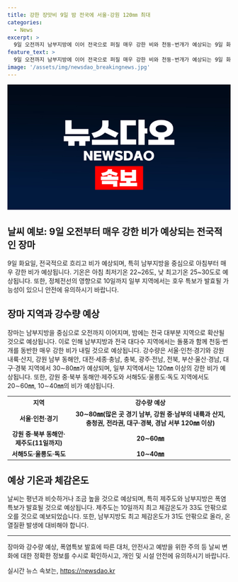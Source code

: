 ```yaml
---
title: 강한 장맛비 9일 밤 전국에 서울·강원 120㎜ 최대
categories:
  - News
excerpt: >
  9일 오전까지 남부지방에 이어 전국으로 퍼질 매우 강한 비와 천둥·번개가 예상되는 9일 화요일. 이에 따라 서울 등 주요 도시와 강원 등 일부 지역은 최대 120㎜까지의 강수량을 예상하고 있으며, 정체전선의 움직임으로 인해 일부 지역에서 호우 특보가 발효될 수도 있다. 또한, 제주도와 남부지방은 폭염특보가 발효될 전망이며, 열대야를 예방할 필요가 있겠다.
feature_text: >
  9일 오전까지 남부지방에 이어 전국으로 퍼질 매우 강한 비와 천둥·번개가 예상되는 9일 화요일. 이에 따라 서울 등 주요 도시와 강원 등 일부 지역은 최대 120㎜까지의 강수량을 예상하고 있으며, 정체전선의 움직임으로 인해 일부 지역에서 호우 특보가 발효될 수도 있다. 또한, 제주도와 남부지방은 폭염특보가 발효될 전망이며, 열대야를 예방할 필요가 있겠다.
image: '/assets/img/newsdao_breakingnews.jpg'
---
```


<p><img src="/assets/img/newsdao_breakingnews.jpg" alt="pcversion 속보" /></p>

<h2 data-ke-size="size26">날씨 예보: 9일 오전부터 매우 강한 비가 예상되는 전국적인 장마</h2>

<p data-ke-size="size16">9일 화요일, 전국적으로 흐리고 비가 예상되며, 특히 남부지방을 중심으로 아침부터 매우 강한 비가 예상됩니다. 기온은 아침 최저기온 22~26도, 낮 최고기온 25~30도로 예상됩니다. 또한, 정체전선의 영향으로 10일까지 일부 지역에서는 호우 특보가 발효될 가능성이 있으니 안전에 유의하시기 바랍니다.</p>

<h2 data-ke-size="size24">장마 지역과 강수량 예상</h2>

<p data-ke-size="size16">장마는 남부지방을 중심으로 오전까지 이어지며, 밤에는 전국 대부분 지역으로 확산될 것으로 예상됩니다. 이로 인해 남부지방과 전국 대다수 지역에서는 돌풍과 함께 천둥·번개를 동반한 매우 강한 비가 내릴 것으로 예상됩니다. 강수량은 서울·인천·경기와 강원 내륙·산지, 강원 남부 동해안, 대전·세종·충남, 충북, 광주·전남, 전북, 부산·울산·경남, 대구·경북 지역에서 30∼80㎜가 예상되며, 일부 지역에서는 120㎜ 이상의 강한 비가 예상됩니다. 또한, 강원 중·북부 동해안·제주도와 서해5도·울릉도·독도 지역에서도 20∼60㎜, 10∼40㎜의 비가 예상됩니다.</p>

<table>
    <tr>
        <th>지역</th>
        <th>강수량 예상</th>
    </tr>
    <tr>
        <td style="text-align: center; height: 17px;"><b>서울·인천·경기</b></td>
        <td style="text-align: center; height: 17px;"><b>30∼80㎜(많은 곳 경기 남부, 강원 중·남부의 내륙과 산지, 충청권, 전라권, 대구·경북, 경남 서부 120㎜ 이상)</b></td>
    </tr>
    <tr>
        <td style="text-align: center; height: 17px;"><b>강원 중·북부 동해안·제주도(11일까지)</b></td>
        <td style="text-align: center; height: 17px;"><b>20∼60㎜</b></td>
    </tr>
    <tr>
        <td style="text-align: center; height: 17px;"><b>서해5도·울릉도·독도</b></td>
        <td style="text-align: center; height: 17px;"><b>10∼40㎜</b></td>
    </tr>
</table>

<h2 data-ke-size="size24">예상 기온과 체감온도</h2>

<p data-ke-size="size16">날씨는 평년과 비슷하거나 조금 높을 것으로 예상되며, 특히 제주도와 남부지방은 폭염특보가 발효될 것으로 예상됩니다. 제주도는 10일까지 최고 체감온도가 33도 안팎으로 오를 것으로 예보되었습니다. 또한, 남부지방도 최고 체감온도가 31도 안팎으로 올라, 온열질환 발생에 대비해야 합니다.</p>

<hr data-ke-size="size16">

<p data-ke-size="size16">장마와 강수량 예상, 폭염특보 발효에 따른 대처, 안전사고 예방을 위한 주의 등 날씨 변화에 대한 정확한 정보를 수시로 확인하시고, 개인 및 시설 안전에 유의하시기 바랍니다.</p>
실시간 뉴스 속보는, <a href="https://newsdao.kr" rel="dofollow">https://newsdao.kr</a>


